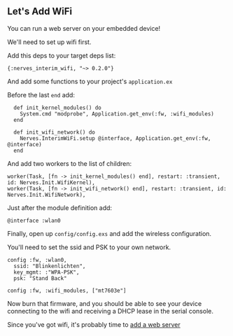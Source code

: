## Let's Add WiFi

You can run a web server on your embedded device!

We'll need to set up wifi first.

Add this deps to your target deps list:

```
{:nerves_interim_wifi, "~> 0.2.0"}

```

And add some functions to your project's `application.ex`

Before the last `end` add:

```
  def init_kernel_modules() do
    System.cmd "modprobe", Application.get_env(:fw, :wifi_modules)
  end

  def init_wifi_network() do
    Nerves.InterimWiFi.setup @interface, Application.get_env(:fw, @interface)
  end
```

And add two workers to the list of children:

```
worker(Task, [fn -> init_kernel_modules() end], restart: :transient, id: Nerves.Init.WifiKernel),
worker(Task, [fn -> init_wifi_network() end], restart: :transient, id: Nerves.Init.WifiNetwork),

```

Just after the module definition add:

```
@interface :wlan0
```

Finally, open up `config/config.exs` and add the wireless configuration.

You'll need to set the ssid and PSK to your own network.

```
config :fw, :wlan0,
  ssid: "Blinkenlichten", 
  key_mgmt: :"WPA-PSK",
  psk: "Stand Back"
  
config :fw, :wifi_modules, ["mt7603e"]

```

Now burn that firmware, and you should be able to see your device connecting to the wifi and receiving a DHCP lease in the serial console.

Since you've got wifi, it's probably time to [add a web server](06_add_phoenix)
